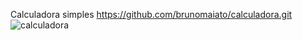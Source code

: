 Calculadora simples
https://github.com/brunomaiato/calculadora.git
![calculadora](https://github.com/brunomaiato/calculadora/assets/159307695/670ac986-b415-4e9f-af18-a5baf895dff3)
